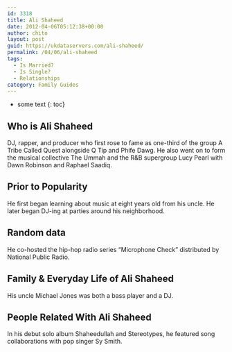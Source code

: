 ```yaml
---
id: 3318
title: Ali Shaheed
date: 2012-04-06T05:12:38+00:00
author: chito
layout: post
guid: https://ukdataservers.com/ali-shaheed/
permalink: /04/06/ali-shaheed
tags:
  - Is Married?
  - Is Single?
  - Relationships
category: Family Guides
---
```


* some text
{: toc}
          
          
## Who is  Ali Shaheed
                  
                  
                  
DJ, rapper, and producer who first rose to fame as one-third of the group A Tribe Called Quest alongside Q Tip and Phife Dawg. He also went on to form the musical collective The Ummah and the R&B supergroup Lucy Pearl with Dawn Robinson and Raphael Saadiq.
                  
                
                
                
## Prior to Popularity 
                  
                  
                  
He first began learning about music at eight years old from his uncle. He later began DJ-ing at parties around his neighborhood.
                  
                
                
                
## Random data 
                  
                  
                  
He co-hosted the hip-hop radio series &#8220;Microphone Check&#8221; distributed by National Public Radio.
                  
                
                
                
## Family & Everyday Life of Ali Shaheed
                  
                  
                  
His uncle Michael Jones was both a bass player and a DJ.
                  
                
                
                
## People Related With  Ali Shaheed
                  
                  
                  
In his debut solo album Shaheedullah and Stereotypes, he featured song collaborations with pop singer Sy Smith.
                  
                
              
            
          
          
          
    
    
  
